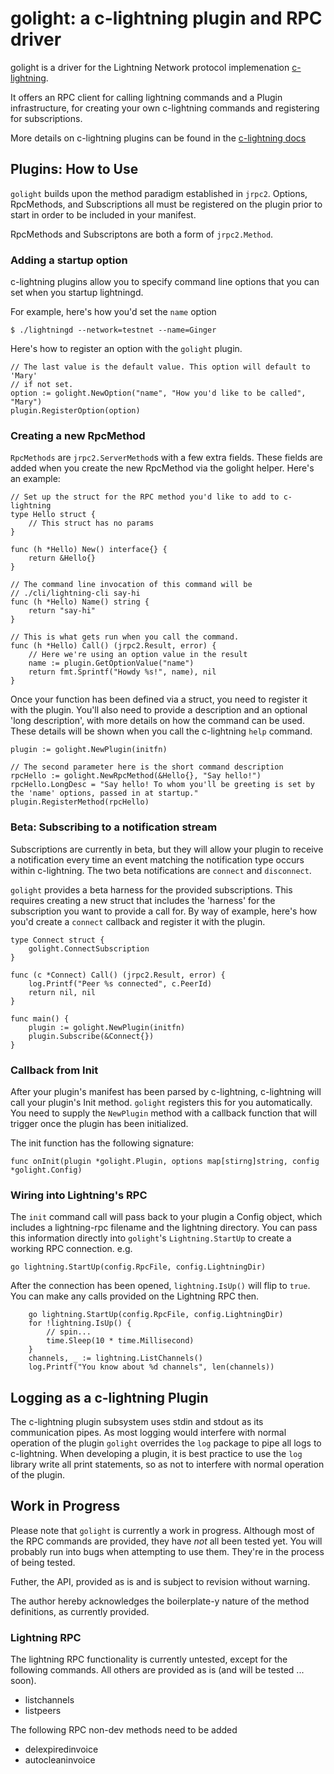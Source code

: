 # golight: a c-lightning plugin and RPC driver

golight is a driver for the Lightning Network protocol implemenation [c-lightning](https://github.com/ElementsProject/lightning).

It offers an RPC client for calling lightning commands and a Plugin infrastructure, for creating your own c-lightning commands and registering for subscriptions.

More details on c-lightning plugins can be found in the [c-lightning docs](https://github.com/ElementsProject/lightning/blob/master/doc/plugins.md)


## Plugins: How to Use
`golight` builds upon the method paradigm established in `jrpc2`. Options, RpcMethods, and Subscriptions all must be registered on the plugin prior to start in order to be included in your manifest. 

RpcMethods and Subscriptons are both a form of `jrpc2.Method`. 

### Adding a startup option

c-lightning plugins allow you to specify command line options that you can set
when you startup lightningd.

For example, here's how you'd set the `name` option

```
$ ./lightningd --network=testnet --name=Ginger
```

Here's how to register an option with the `golight` plugin.

```
// The last value is the default value. This option will default to 'Mary' 
// if not set.
option := golight.NewOption("name", "How you'd like to be called", "Mary")
plugin.RegisterOption(option)

```

### Creating a new RpcMethod

`RpcMethods` are `jrpc2.ServerMethod`s with a few extra fields. These fields are
added when you create the new RpcMethod via the golight helper. Here's an example:

```
// Set up the struct for the RPC method you'd like to add to c-lightning
type Hello struct {
	// This struct has no params
}

func (h *Hello) New() interface{} {
	return &Hello{}
}

// The command line invocation of this command will be 
// ./cli/lightning-cli say-hi
func (h *Hello) Name() string {
	return "say-hi"
}

// This is what gets run when you call the command.
func (h *Hello) Call() (jrpc2.Result, error) {
	// Here we're using an option value in the result
	name := plugin.GetOptionValue("name")
	return fmt.Sprintf("Howdy %s!", name), nil
}
```

Once your function has been defined via a struct, you need to register it with 
the plugin. You'll also need to provide a description and an optional 'long 
description', with more details on how the command can be used. These details
will be shown when you call the c-lightning `help` command.

```
plugin := golight.NewPlugin(initfn)

// The second parameter here is the short command description
rpcHello := golight.NewRpcMethod(&Hello{}, "Say hello!")
rpcHello.LongDesc = "Say hello! To whom you'll be greeting is set by the 'name' options, passed in at startup."
plugin.RegisterMethod(rpcHello)
```


### Beta: Subscribing to a notification stream

Subscriptions are currently in beta, but they will allow your plugin to receive
a notification every time an event matching the notification type occurs
within c-lightning. The two beta notifications are `connect` and `disconnect`.

`golight` provides a beta harness for the provided subscriptions. This requires
creating a new struct that includes the 'harness' for the subscription you want 
to provide a call for. By way of example, here's how you'd create a `connect`
callback and register it with the plugin.

```
type Connect struct {
	golight.ConnectSubscription
}

func (c *Connect) Call() (jrpc2.Result, error) {
	log.Printf("Peer %s connected", c.PeerId)
	return nil, nil
}

func main() {
	plugin := golight.NewPlugin(initfn)
	plugin.Subscribe(&Connect{})
}

```



### Callback from Init

After your plugin's manifest has been parsed by c-lightning, c-lightning will call your plugin's Init method. `golight` registers this for you automatically. You need to supply the `NewPlugin` method with a callback function that will trigger once the plugin has been initialized.

The init function has the following signature:

```
func onInit(plugin *golight.Plugin, options map[stirng]string, config *golight.Config)
```

### Wiring into Lightning's RPC

The `init` command call will pass back to your plugin a Config object, which includes a lightning-rpc filename and the lightning directory. You can pass this
information directly into `golight`'s `Lightning.StartUp` to create a working
RPC connection. e.g.

```
go lightning.StartUp(config.RpcFile, config.LightningDir)
```

After the connection has been opened, `lightning.IsUp()` will flip to `true`.
You can make any calls provided on the Lightning RPC then. 

```
	go lightning.StartUp(config.RpcFile, config.LightningDir)
	for !lightning.IsUp() {
		// spin...
		time.Sleep(10 * time.Millisecond)
	}
	channels, _ := lightning.ListChannels()
	log.Printf("You know about %d channels", len(channels))
```

## Logging as a c-lightning Plugin
The c-lightning plugin subsystem uses stdin and stdout as its communication pipes. As most logging would interfere with normal operation of the plugin `golight` overrides the `log` package to pipe all logs to c-lightning. When developing a plugin, it is best practice to use the `log` library write all print statements, so as not to interfere with normal operation of the plugin.


## Work in Progress
Please note that `golight` is currently a work in progress. Although most of the RPC commands are provided, they have *not* all been tested yet. You will probably run into bugs when attempting to use them. They're in the process of being tested.

Futher, the API, provided as is and is subject to revision without warning.

The author hereby acknowledges the boilerplate-y nature of the method definitions, as currently provided.

### Lightning RPC

The lightning RPC functionality is currently untested, except for the following commands. All others are provided as is (and will be tested ... soon).

- listchannels  
- listpeers  

The following RPC non-dev methods need to be added

- delexpiredinvoice  
- autocleaninvoice  
